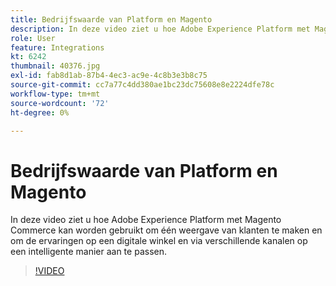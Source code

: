 ```yaml
---
title: Bedrijfswaarde van Platform en Magento
description: In deze video ziet u hoe Adobe Experience Platform met Magento Commerce kan worden gebruikt om één weergave van klanten te maken en om de ervaringen op een digitale winkel en via verschillende kanalen op een intelligente manier aan te passen.
role: User
feature: Integrations
kt: 6242
thumbnail: 40376.jpg
exl-id: fab8d1ab-87b4-4ec3-ac9e-4c8b3e3b8c75
source-git-commit: cc7a77c4dd380ae1bc23dc75608e8e2224dfe78c
workflow-type: tm+mt
source-wordcount: '72'
ht-degree: 0%

---
```


# Bedrijfswaarde van Platform en Magento

In deze video ziet u hoe Adobe Experience Platform met Magento Commerce kan worden gebruikt om één weergave van klanten te maken en om de ervaringen op een digitale winkel en via verschillende kanalen op een intelligente manier aan te passen.

>[!VIDEO](https://video.tv.adobe.com/v/40376?quality=12&learn=on)

